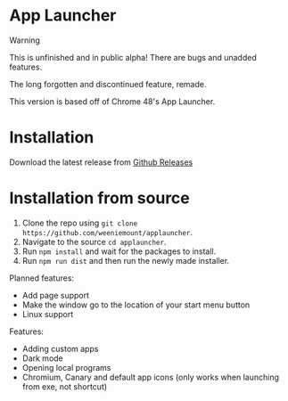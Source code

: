 # App Launcher

> [!WARNING]
This is unfinished and in public alpha! There are bugs and unadded features.

The long forgotten and discontinued feature, remade.

This version is based off of Chrome 48's App Launcher.

# Installation

Download the latest release from [Github Releases](https://github.com/weeniemount/applauncher/releases)

# Installation from source

1. Clone the repo using ``git clone https://github.com/weeniemount/applauncher``.
2. Navigate to the source ``cd applauncher``.
3. Run ``npm install`` and wait for the packages to install.
4. Run ``npm run dist`` and then run the newly made installer.

Planned features:
- Add page support
- Make the window go to the location of your start menu button
- Linux support

Features:
- Adding custom apps
- Dark mode
- Opening local programs
- Chromium, Canary and default app icons (only works when launching from exe, not shortcut)